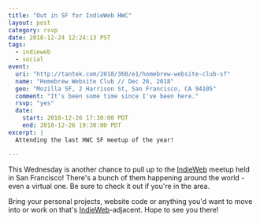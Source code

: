 ```yaml
---
title: "Out in SF for IndieWeb HWC"
layout: post
category: rsvp
date: 2018-12-24 12:24:13 PST
tags:
  - indieweb
  - social
event:
  uri: "http://tantek.com/2018/360/e1/homebrew-website-club-sf"
  name: "Homebrew Website Club // Dec 26, 2018"
  geo: "Mozilla SF, 2 Harrison St, San Francisco, CA 94105"
  comment: "It's been some time since I've been here."
  rsvp: "yes"
  date:
    start: 2018-12-26 17:30:00 PDT
    end: 2018-12-26 19:30:00 PDT
excerpt: |
  Attending the last HWC SF meetup of the year!

---
```


This Wednesday is another chance to pull up to the [IndieWeb][] meetup held in
San Francisco! There's a bunch of them happening around the world - even
a virtual one. Be sure to check it out if you're in the area.

Bring your personal projects, website code or anything you'd want to move into
or work on that's [IndieWeb][]-adjacent. Hope to see you there!

[indieweb]: https://indieweb.org
